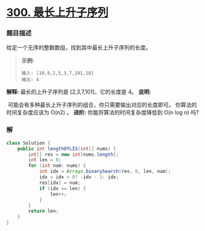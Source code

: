 # [300. 最长上升子序列](https://leetcode-cn.com/problems/longest-increasing-subsequence/)

### 题目描述

给定一个无序的整数数组，找到其中最长上升子序列的长度。

>   **示例:**
>
>   ```
>   输入: [10,9,2,5,3,7,101,18]
>   输出: 4 
>   ```

**解释:** 最长的上升子序列是 [2,3,7,101]，它的长度是 4。
**说明:**

​	可能会有多种最长上升子序列的组合，你只需要输出对应的长度即可。
​	你算法的时间复杂度应该为 O(n2) 。
**进阶:** 你能将算法的时间复杂度降低到 O(n log n) 吗?

### 解

```java
class Solution {
    public int lengthOfLIS(int[] nums) {
        int[] res = new int[nums.length];
        int len = 0;
        for (int num: nums) {
            int idx = Arrays.binarySearch(res, 0, len, num);
            idx = idx < 0? -idx - 1: idx;
            res[idx] = num;
            if (idx == len) {
                len++;
            }
        }
        return len;
    }
}
```

